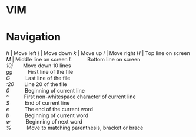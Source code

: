 # VIM

<h1>Navigation</h1>

<i>h</i> | Move left
<i>j</i> | Move down
<i>k</i> | Move up
<i>l</i> | Move right
<i>H</i> | Top line on screen
<i>M</i> | Middle line on screen
<i>L</i>   Bottom line on screen </br>
<i>10j</i>  Move down 10 lines </br>
<i>gg</i>   First line of the file </br> 
<i>G</i>   Last line of the file </br>
<i>:20</i>  Line 20 of the file </br>
<i>0</i>   Beginning of current line </br>
<i>^</i>   First non-whitespace character of current line </br>
<i>$</i>   End of current line </br>
<i>e</i>   The end of the current word </br>
<i>b</i>   Beginning of current word </br>
<i>w</i>   Beginning of next word </br>
<i>%</i>   Move to matching parenthesis, bracket or brace </br>
